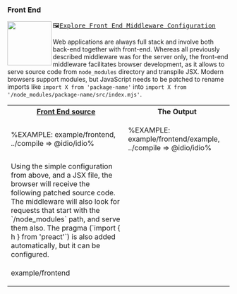 ### Front End

<a href="../../wiki/Form-Data"><img src="https://raw.github.com/idiocc/core/master/images/frontend.svg?sanitize=true" align="left" height="100"></a>
<kbd>🖼[Explore Front End Middleware Configuration](../../wiki/Form-Data)</kbd>

Web applications are always full stack and involve both back-end together with front-end. Whereas all previously described middleware was for the server only, the front-end middleware facilitates browser development, as it allows to serve source code from `node_modules` directory and transpile JSX. Modern browsers support modules, but JavaScript needs to be patched to rename imports like `import X from 'package-name'` into `import X from '/node_modules/package-name/src/index.mjs'`.

<table>
<!-- block-start -->
<tr><th><a href="example/frontend/index.js">Front End source</a></th><th>The Output</th></tr>
<tr><td>

%EXAMPLE: example/frontend, ../compile => @idio/idio%

</td>
<td>

%EXAMPLE: example/frontend/example, ../compile => @idio/idio%

</td>
<!-- <td>%FORKERR-fs example/session%</td> -->
</tr>
<tr>
<td>
Using the simple configuration from above, and a JSX file, the browser will receive the following patched source code. The middleware will also look for requests that start with the `/node_modules` path, and serve them also. The pragma (`import { h } from 'preact'`) is also added automatically, but it can be configured.
</td>
</tr>
<tr>
<td>

<fork lang="js">example/frontend</fork>
</td>
</tr>
</table>
